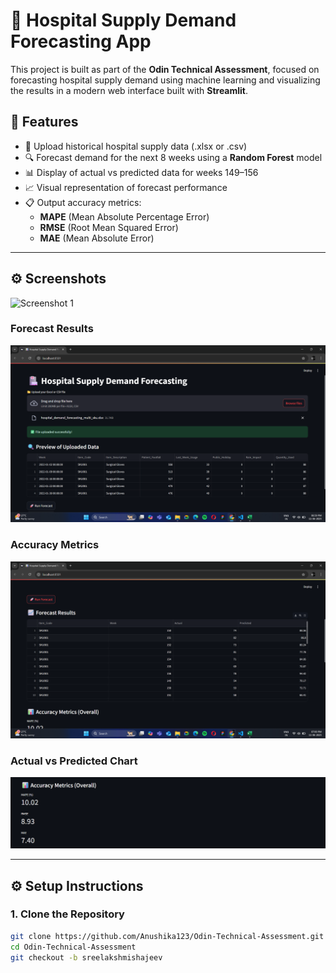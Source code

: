# 🏥 Hospital Supply Demand Forecasting App

This project is built as part of the **Odin Technical Assessment**, focused on forecasting hospital supply demand using machine learning and visualizing the results in a modern web interface built with **Streamlit**.

## 🚀 Features

- 📂 Upload historical hospital supply data (.xlsx or .csv)
- 🔍 Forecast demand for the next 8 weeks using a **Random Forest** model
- 📊 Display of actual vs predicted data for weeks 149–156
- 📈 Visual representation of forecast performance
- 📋 Output accuracy metrics:
  - **MAPE** (Mean Absolute Percentage Error)
  - **RMSE** (Root Mean Squared Error)
  - **MAE** (Mean Absolute Error)

---

## ⚙️ Screenshots

![Screenshot 1](creenshots/Screenshot%201.png)

### Forecast Results
![Screenshot 2](screenshots/Screenshot%202.png)

### Accuracy Metrics
![Screenshot 3](screenshots/Screenshot%203.png)

### Actual vs Predicted Chart
![Screenshot 4](screenshots/Screenshot%204.png)



---

## ⚙️ Setup Instructions

### 1. Clone the Repository

```bash
git clone https://github.com/Anushika123/Odin-Technical-Assessment.git
cd Odin-Technical-Assessment
git checkout -b sreelakshmishajeev
